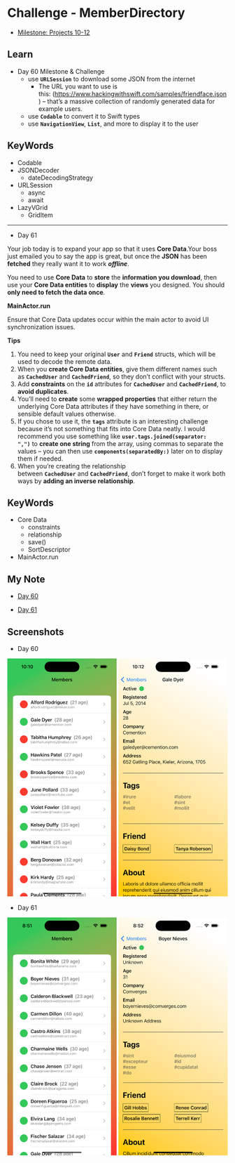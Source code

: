 # Challenge - MemberDirectory

- [Milestone: Projects 10-12](https://www.hackingwithswift.com/100/swiftui/60)

## **Learn**

- Day 60 Milestone & Challenge
    - use **`URLSession`** to download some JSON from the internet
        - The URL you want to use is this: (https://www.hackingwithswift.com/samples/friendface.json) – that’s a massive collection of randomly generated data for example users.
    - use **`Codable`** to convert it to Swift types
    - use **`NavigationView`**, **`List`**, and more to display it to the user
## KeyWords
- Codable
- JSONDecoder
    - dateDecodingStrategy
- URLSession
    - async
    - await
- LazyVGrid
    - GridItem

----

- Day 61

Your job today is to expand your app so that it uses **Core Data**.Your boss just emailed you to say the app is great, but once the **JSON** has been **fetched** they really want it to work ***offline***.

You need to use **Core Data** to **store** the **information you download**, then use your **Core Data entities** to **display** the **views** you designed. You should **only need to fetch the data once**.

**MainActor.run**

Ensure that Core Data updates occur within the main actor to avoid UI synchronization issues.

**Tips**

1. You need to keep your original **`User`** and **`Friend`** structs, which will be used to decode the remote data.
2. When you **create Core Data entities**, give them different names such as **`CachedUser`** and **`CachedFriend`**, so they don’t conflict with your structs.
3. Add **constraints** on the **`id`** attributes for **`CachedUser`** and **`CachedFriend`**, to **avoid duplicates**.
4. You’ll need to **create** some **wrapped properties** that either return the underlying Core Data attributes if they have something in there, or sensible default values otherwise.
5. If you chose to use it, the **`tags`** attribute is an interesting challenge because it’s not something that fits into Core Data neatly. I would recommend you use something like **`user.tags.joined(separator: ",")`** to **create one string** from the array, using commas to separate the values – you can then use **`components(separatedBy:)`** later on to display them if needed.
6. When you’re creating the relationship between **`CachedUser`** and **`CachedFriend`**, don’t forget to make it work both ways by **adding an inverse relationship**.

## KeyWords

- Core Data
    - constraints
    - relationship
    - save()
    - SortDescriptor
- MainActor.run
    
## **My Note**

- [Day 60](https://hsiangdev.notion.site/Day-60-Milestone-Projects-10-12-100DaysOfSwiftUI-e2f0fba52ddc4a70a423a30f0ce3ac14?pvs=4)

- [Day 61](https://hsiangdev.notion.site/Day-61-Challenge-MemberDirectory-100DaysOfSwiftUI-9f1474a2848144d8bec1dcf61e2c442d?pvs=4)

## Screenshots

- Day 60

<div>
    <img src="Screenshots/day60-MemberDirectory-1.png" width="250">
    <img src="Screenshots/day60-MemberDirectory-2.png" width="250">
</div>

- Day 61

<div>
    <img src="Screenshots/day61-MemberDirectory-1.png" width="250">
    <img src="Screenshots/day61-MemberDirectory-2.png" width="250">
</div>
